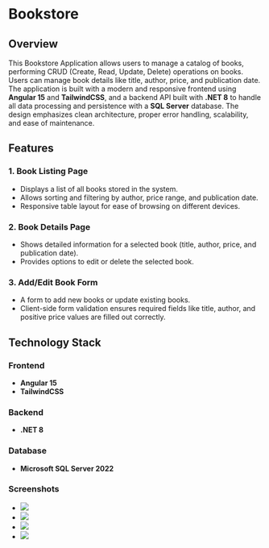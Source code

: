 <div class="markdown prose w-full break-words dark:prose-invert light">
   <h1>Bookstore</h1>
   <h2>Overview</h2>
   <p>This Bookstore Application allows users to manage a catalog of books, performing CRUD (Create, Read, Update, Delete) operations on books. Users can manage book details like title, author, price, and publication date. The application is built with a modern and responsive frontend using <strong>Angular 15</strong> and <strong>TailwindCSS</strong>, and a backend API built with <strong>.NET 8</strong> to handle all data processing and persistence with a <strong>SQL Server</strong> database. The design emphasizes clean architecture, proper error handling, scalability, and ease of maintenance.</p>
   <h2>Features</h2>
   <h3>1. Book Listing Page</h3>
   <ul>
      <li>Displays a list of all books stored in the system.</li>
      <li>Allows sorting and filtering by author, price range, and publication date.</li>
      <li>Responsive table layout for ease of browsing on different devices.</li>
   </ul>
   <h3>2. Book Details Page</h3>
   <ul>
      <li>Shows detailed information for a selected book (title, author, price, and publication date).</li>
      <li>Provides options to edit or delete the selected book.</li>
   </ul>
   <h3>3. Add/Edit Book Form</h3>
   <ul>
      <li>A form to add new books or update existing books.</li>
      <li>Client-side form validation ensures required fields like title, author, and positive price values are filled out correctly.</li>
   </ul>
   <h2>Technology Stack</h2>
   <h3>Frontend</h3>
   <ul>
      <li><strong>Angular 15</strong></li>
      <li><strong>TailwindCSS</strong></li>
   </ul>
   <h3>Backend</h3>
   <ul>
      <li><strong>.NET 8</strong></li>
   </ul>
   <h3>Database</h3>
   <ul>
      <li><strong>Microsoft SQL Server 2022</strong></li>
   </ul>
   <h3>Screenshots</h3>
   <ul>
      <li><img src="https://github.com/user-attachments/assets/c6df3e37-0be9-4aca-b156-da98f6401c90"></li>
       <li><img src="https://github.com/user-attachments/assets/ec2318bb-4d43-4269-8802-dec2627817d7"></li>
       <li><img src="https://github.com/user-attachments/assets/a73a09ee-59c4-4db2-b02c-02f935d7b65c"></li>
       <li><img src="https://github.com/user-attachments/assets/d464f52d-f5cf-415a-9edb-2df6e1be8bae"></li>
   </ul>

</div>
